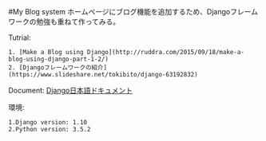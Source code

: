 #My Blog system
ホームページにブログ機能を追加するため、Djangoフレームワークの勉強も重ねて作ってみる。

Tutrial:

	1. [Make a Blog using Django](http://ruddra.com/2015/09/18/make-a-blog-using-django-part-1-2/)
	2. [Djangoフレームワークの紹介](https://www.slideshare.net/tokibito/django-63192832)


Document: [Django日本語ドキュメント](https://docs.djangoproject.com/ja/1.10/)

環境:

	1.Django version: 1.10
	2.Python version: 3.5.2

